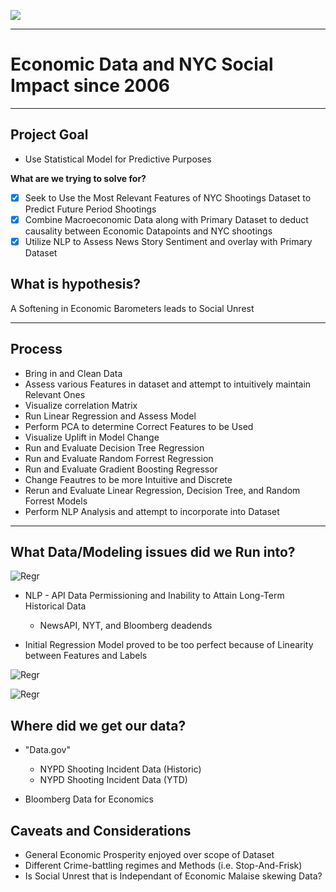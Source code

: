 ![](smiley.jpg)

---

# Economic Data and NYC Social Impact since 2006

---

## Project Goal
 
* Use Statistical Model for Predictive Purposes

**What are we trying to solve for?**

- [X] Seek to Use the Most Relevant Features of NYC Shootings Dataset to Predict Future Period Shootings
- [X] Combine Macroeconomic Data along with Primary Dataset to deduct causality between Economic Datapoints and NYC shootings
- [X] Utilize NLP to Assess News Story Sentiment and overlay with Primary Dataset

## What is hypothesis?

<p>A Softening in Economic Barometers leads to Social Unrest 

 ---

## Process

* Bring in and Clean Data
* Assess various Features in dataset and attempt to intuitively maintain Relevant Ones
* Visualize correlation Matrix
* Run Linear Regression and Assess Model
* Perform PCA to determine Correct Features to be Used
* Visualize Uplift in Model Change
* Run and Evaluate Decision Tree Regression
* Run and Evaluate Random Forrest Regression
* Run and Evaluate Gradient Boosting Regressor
* Change Feautres to be more Intuitive and Discrete
* Rerun and Evaluate Linear Regression, Decision Tree, and Random Forrest Models
* Perform NLP Analysis and attempt to incorporate into Dataset 

---
## What Data/Modeling issues did we Run into?

![Regr](DeadEnd.JPG)

* NLP - API Data Permissioning and Inability to Attain Long-Term Historical Data
    * NewsAPI, NYT, and Bloomberg deadends

* Initial Regression Model proved to be too perfect because of Linearity between Features and Labels

![Regr](AXIS.JPG)

![Regr](regression.JPG)

## Where did we get our data?

* "Data.gov"
    * NYPD Shooting Incident Data (Historic)
    * NYPD Shooting Incident Data (YTD)

* Bloomberg Data for Economics

## Caveats and Considerations
* General Economic Prosperity enjoyed over scope of Dataset
* Different Crime-battling regimes and Methods (i.e. Stop-And-Frisk)
* Is Social Unrest that is Independant of Economic Malaise skewing Data?
